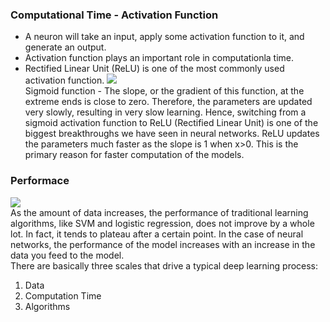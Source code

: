 

### Computational Time - Activation Function
* A neuron will take an input, apply some activation function to it, and generate an output.
* Activation function plays an important role in computationla time.
* Rectified Linear Unit (ReLU) is one of the most commonly used activation function.
![](https://s3-ap-south-1.amazonaws.com/av-blog-media/wp-content/uploads/2018/10/320px-Logistic-curve.svg_-300x200.png) <br/>
Sigmoid function - The slope, or the gradient of this function, at the extreme ends is close to zero. Therefore, the parameters are updated very slowly, resulting in very slow learning. Hence, switching from a sigmoid activation function to ReLU (Rectified Linear Unit) is one of the biggest breakthroughs we have seen in neural networks. ReLU updates the parameters much faster as the slope is 1 when x>0. This is the primary reason for faster computation of the models.

### Performace
![](https://s3-ap-south-1.amazonaws.com/av-blog-media/wp-content/uploads/2018/10/Screenshot-from-2018-10-12-14-29-37-850x438.png) <br/>
As the amount of data increases, the performance of traditional learning algorithms, like SVM and logistic regression, does not improve by a whole lot. In fact, it tends to plateau after a certain point. In the case of neural networks, the performance of the model increases with an increase in the data you feed to the model. <br/>
There are basically three scales that drive a typical deep learning process: <br/>
1. Data <br/>
2. Computation Time <br/>
3. Algorithms <br/>











